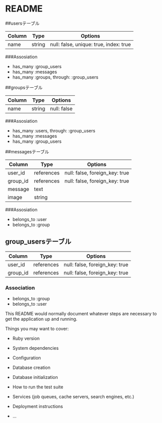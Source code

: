 # README

##usersテーブル

|Column|Type|Options|
|------|----|-------|
|name|string|null: false, unique: true, index: true|

###Assosiation
- has_many :group_users
- has_many :messages
- has_many :groups, through: :group_users

##groupsテーブル

|Column|Type|Options|
|------|----|-------|
|name|string|null: false|

###Assosiation
- has_many :users, through: :group_users
- has_many :messages
- has_many :group_users

##messagesテーブル

|Column|Type|Options|
|------|----|-------|
|user_id|references|null: false, foreign_key: true|
|group_id|references|null: false, foreign_key: true|
|message|text||
|image|string||

###Assosiation
- belongs_to :user
- belongs_to :group

## group_usersテーブル

|Column|Type|Options|
|------|----|-------|
|user_id|references|null: false, foreign_key: true|
|group_id|references|null: false, foreign_key: true|

### Association
- belongs_to :group
- belongs_to :user

This README would normally document whatever steps are necessary to get the
application up and running.

Things you may want to cover:

* Ruby version

* System dependencies

* Configuration

* Database creation

* Database initialization

* How to run the test suite

* Services (job queues, cache servers, search engines, etc.)

* Deployment instructions

* ...
